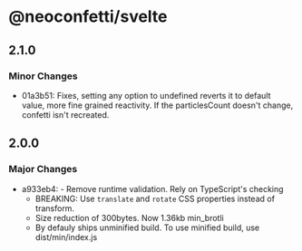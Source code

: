 # @neoconfetti/svelte

## 2.1.0

### Minor Changes

- 01a3b51: Fixes, setting any option to undefined reverts it to default value, more fine grained reactivity. If the particlesCount doesn't change, confetti isn't recreated.

## 2.0.0

### Major Changes

- a933eb4: - Remove runtime validation. Rely on TypeScript's checking
  - BREAKING: Use `translate` and `rotate` CSS properties instead of transform.
  - Size reduction of 300bytes. Now 1.36kb min_brotli
  - By defauly ships unminified build. To use minified build, use dist/min/index.js
